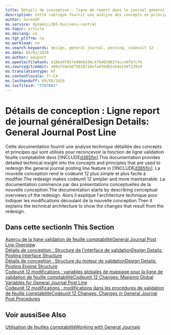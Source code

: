 ```yaml
---
title: Détails de conception - ligne de report dans le journal général | Microsoft Docs
description: Cette rubrique fournit une analyse des concepts et principes qui sont utilisés pour reconcevoir la fonction de ligne de report au journal général dans Business Central.
author: SorenGP
ms.service: dynamics365-business-central
ms.topic: article
ms.devlang: na
ms.tgt_pltfrm: na
ms.workload: na
ms.search.keywords: design, general journal, posting, codeunit 12
ms.date: 04/01/2020
ms.author: edupont
ms.openlocfilehash: 4186a97957e48b6d36c478d0280374cce0fbfc76
ms.sourcegitcommit: a80afd4e5075018716efad76d82a54e158f1392d
ms.translationtype: HT
ms.contentlocale: fr-CA
ms.lasthandoff: 09/09/2020
ms.locfileid: "3787881"
---
```

# <a name="design-details-general-journal-post-line"></a><span data-ttu-id="68ed1-103">Détails de conception : Ligne report de journal général</span><span class="sxs-lookup"><span data-stu-id="68ed1-103">Design Details: General Journal Post Line</span></span>
<span data-ttu-id="68ed1-104">Cette documentation fournit une analyse technique détaillée des concepts et principes qui sont utilisés pour reconcevoir la fonction de ligne validation feuille comptabilité dans [!INCLUDE[d365fin](includes/d365fin_md.md)].</span><span class="sxs-lookup"><span data-stu-id="68ed1-104">This documentation provides detailed technical insight into the concepts and principles that are used to redesign the general journal posting line feature in [!INCLUDE[d365fin](includes/d365fin_md.md)].</span></span> <span data-ttu-id="68ed1-105">La nouvelle conception rend le codeunit 12 plus simple et plus facile à modifier.</span><span class="sxs-lookup"><span data-stu-id="68ed1-105">The redesign makes codeunit 12 simpler and more maintainable.</span></span> <span data-ttu-id="68ed1-106">La documentation commence par des présentations conceptuelles de la nouvelle conception.</span><span class="sxs-lookup"><span data-stu-id="68ed1-106">The documentation starts by describing conceptual overviews of the redesign.</span></span> <span data-ttu-id="68ed1-107">Alors il explique l'architecture technique pour indiquer les modifications découlant de la nouvelle conception.</span><span class="sxs-lookup"><span data-stu-id="68ed1-107">Then it explains the technical architecture to show the changes that result from the redesign.</span></span>  

## <a name="in-this-section"></a><span data-ttu-id="68ed1-108">Dans cette section</span><span class="sxs-lookup"><span data-stu-id="68ed1-108">In This Section</span></span>  
[<span data-ttu-id="68ed1-109">Aperçu de la ligne validation de feuille comptabilité</span><span class="sxs-lookup"><span data-stu-id="68ed1-109">General Journal Post Line Overview</span></span>](design-details-general-journal-post-line-overview.md)  
[<span data-ttu-id="68ed1-110">Détails de conception : Structure de l'interface de validation</span><span class="sxs-lookup"><span data-stu-id="68ed1-110">Design Details: Posting Interface Structure</span></span>](design-details-posting-interface-structure.md)  
[<span data-ttu-id="68ed1-111">Détails de conception : Structure du moteur de validation</span><span class="sxs-lookup"><span data-stu-id="68ed1-111">Design Details: Posting Engine Structure</span></span>](design-details-posting-engine-structure.md)  
[<span data-ttu-id="68ed1-112">Codeunit 12 modifications : variables globales de mappage pour la ligne de validation de feuille comptabilité</span><span class="sxs-lookup"><span data-stu-id="68ed1-112">Codeunit 12 Changes: Mapping Global Variables for General Journal Post Line</span></span>](design-details-codeunit-12-changes-mapping-global-variables-for-general-journal-post-line.md)  
[<span data-ttu-id="68ed1-113">Codeunit 12 modifications : modifications dans les procédures de validation de feuille comptabilité</span><span class="sxs-lookup"><span data-stu-id="68ed1-113">Codeunit 12 Changes: Changes in General Journal Post Procedures</span></span>](design-details-codeunit-12-changes-changes-in-general-journal-post-procedures.md)  

## <a name="see-also"></a><span data-ttu-id="68ed1-114">Voir aussi</span><span class="sxs-lookup"><span data-stu-id="68ed1-114">See Also</span></span>  
[<span data-ttu-id="68ed1-115">Utilisation de feuilles comptabilité</span><span class="sxs-lookup"><span data-stu-id="68ed1-115">Working with General Journals</span></span>](ui-work-general-journals.md)
